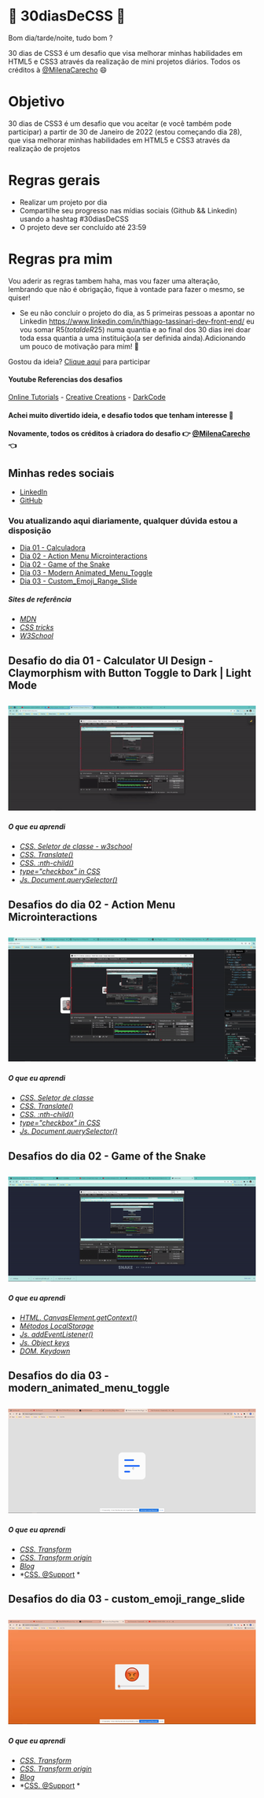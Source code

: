 # 🚀 30diasDeCSS 🚀

  Bom dia/tarde/noite, tudo bom ?  
  
  30 dias de CSS3 é um desafio que visa melhorar minhas habilidades em HTML5 e CSS3 através da realização de mini projetos diários.
  Todos os créditos à [@MilenaCarecho](https://twitter.com/MilenaCarecho) 😄

 # Objetivo

  30 dias de CSS3 é um desafio que vou aceitar (e você também pode participar) a partir de 30 de Janeiro de 2022 (estou começando dia 28), que visa melhorar minhas habilidades em       HTML5 e CSS3 através da realização de projetos 
  
  # Regras gerais

  * Realizar um projeto por dia
  * Compartilhe seu progresso nas mídias sociais (Github && Linkedin) usando a hashtag #30diasDeCSS
  * O projeto deve ser concluído até 23:59

  # Regras pra mim 
  Vou aderir as regras tambem haha, mas vou fazer uma alteração, lembrando que não é obrigação, fique à vontade para fazer o mesmo, se quiser!

  * Se eu não concluir o projeto do dia, as 5 primeiras pessoas a apontar no Linkedin https://www.linkedin.com/in/thiago-tassinari-dev-front-end/ eu vou somar R$5 (total de R$25) numa quantia e ao final dos 30 dias irei doar toda essa quantia a uma instituição(a ser definida ainda).Adicionando um pouco de motivação para mim! 💸
  
  Gostou da ideia? 
  [Clique aqui](https://github.com/MilenaCarecho/30diasDeCSS/issues/1) para participar 
  
#### Youtube Referencias dos desafios
[Online Tutorials](https://www.youtube.com/channel/UCbwXnUipZsLfUckBPsC7Jog) - 
[Creative Creations](https://www.youtube.com/channel/UCOKmVksbzoKJKmtu7rlEM1A) - 
[DarkCode](https://www.youtube.com/channel/UCD3KVjbb7aq2OiOffuungzw)

#### Achei muito divertido ideia, e desafio todos que tenham interesse 🤗
#### Novamente, todos os créditos à criadora do desafio 👉 [@MilenaCarecho](https://twitter.com/MilenaCarecho) 👈

## Minhas redes sociais
 * [LinkedIn](https://www.linkedin.com/in/thiago-tassinari-dev-front-end/)
 * [GitHub](https://github.com/ThiagoTassinari)
  
### Vou atualizando aqui diariamente, qualquer dúvida estou a disposição 

* [Dia 01 - Calculadora](#id01)
* [Dia 02 - Action Menu Microinteractions](#id02)
* [Dia 02 - Game of the Snake](#id02)
* [Dia 03 - Modern Animated_Menu_Toggle](#id03)
* [Dia 03 - Custom_Emoji_Range_Slide](#id04)


##### Sites de referência

* *[MDN](https://developer.mozilla.org/en-US/)*
* *[CSS tricks](https://css-tricks.com/)*
* *[W3School](https://www.w3schools.com/)*

##  Desafio do dia 01 - Calculator UI Design - Claymorphism with Button Toggle to Dark | Light Mode <a name="id01"></a>

<h2 align="center">
  <img src="GIFs/Dia01/calculator.gif" width:"850" height:"500" />
</h2>

##### O que eu aprendi

* *[CSS. Seletor de classe - w3school](https://www.w3schools.com/cssref/css_selectors.asp)*
* *[CSS. Translate()](https://developer.mozilla.org/en-US/docs/Web/CSS/transform-function/translate())*
* *[CSS. :nth-child()](https://developer.mozilla.org/en-US/docs/Web/CSS/:nth-child)*
* *[type="checkbox" in CSS](https://css-tricks.com/the-checkbox-hack/)*
* *[Js. Document.querySelector()](https://developer.mozilla.org/en-US/docs/Web/API/Document/querySelector)*

##  Desafios do dia 02 - Action Menu Microinteractions <a name="id02"></a>

<h2 align="center">
  <img src="GIFs/Dia02/action_menu_Microinteractions.gif" width:"800" height:"500" />
</h2>

##### O que eu aprendi

* *[CSS. Seletor de classe](https://developer.mozilla.org/en-US/docs/Web/CSS/Class_selectors)*
* *[CSS. Translate()](https://developer.mozilla.org/en-US/docs/Web/CSS/transform-function/translate())*
* *[CSS. :nth-child()](https://developer.mozilla.org/en-US/docs/Web/CSS/:nth-child)*
* *[type="checkbox" in CSS](https://css-tricks.com/the-checkbox-hack/)*
* *[Js. Document.querySelector()](https://developer.mozilla.org/en-US/docs/Web/API/Document/querySelector)*

##  Desafios do dia 02 - Game of the Snake <a name="id03"></a>

<h2 align="center">
  <img src="GIFs/Dia02/game_snake.gif" width:"800" height:"500" />
</h2>

##### O que eu aprendi

* *[HTML. CanvasElement.getContext()](https://developer.mozilla.org/pt-BR/docs/Web/API/HTMLCanvasElement/getContext)*
* *[Métodos LocalStorage](https://developer.mozilla.org/pt-BR/docs/Web/API/Storage)*
* *[Js. addEventListener()](https://developer.mozilla.org/pt-BR/docs/Web/API/EventTarget/addEventListener)*
* *[Js. Object keys](https://developer.mozilla.org/pt-BR/docs/Web/JavaScript/Reference/Global_Objects/Object/keys)*
* *[DOM. Keydown](https://developer.mozilla.org/pt-BR/docs/Web/API/Document/keydown_event)*

##  Desafios do dia 03 - modern_animated_menu_toggle <a name="id04"></a>

<h2 align="center">
  <img src="GIFs/Dia03/menu_toggle_button.gif" width:"800" height:"500" />
</h2>

##### O que eu aprendi

* *[CSS. Transform](https://developer.mozilla.org/en-US/docs/Web/CSS/transform)*
* *[CSS. Transform origin](https://css-tricks.com/almanac/properties/t/transform-origin/)*
* *[Blog](https://danielcwilson.com/blog/2017/02/individual-transforms/)*
* *[CSS. @Support](https://developer.mozilla.org/en-US/docs/Web/CSS/@supports) *

##  Desafios do dia 03 - custom_emoji_range_slide <a name="id05"></a>

<h2 align="center">
  <img src="GIFs/Dia03/custom_emoji_range_slide.gif" width:"900" height:"400" />
</h2>

##### O que eu aprendi

* *[CSS. Transform](https://developer.mozilla.org/en-US/docs/Web/CSS/transform)*
* *[CSS. Transform origin](https://css-tricks.com/almanac/properties/t/transform-origin/)*
* *[Blog](https://danielcwilson.com/blog/2017/02/individual-transforms/)*
* *[CSS. @Support](https://developer.mozilla.org/en-US/docs/Web/CSS/@supports) *
